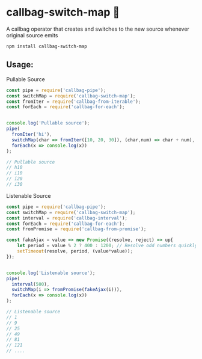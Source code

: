 # callbag-switch-map 👜

A callbag operator that creates and switches to the new source whenever original source emits

`npm install callbag-switch-map`

## Usage:

Pullable Source

```js
const pipe = require('callbag-pipe');
const switchMap = require('callbag-switch-map');
const fromIter = require('callbag-from-iterable');
const forEach = require('callbag-for-each');


console.log('Pullable source');
pipe(
  fromIter('hi'),
  switchMap(char => fromIter([10, 20, 30]), (char,num) => char + num),
  forEach(x => console.log(x))
);

// Pullable source
// h10
// i10
// i20
// i30
```

Listenable Source

```js
const pipe = require('callbag-pipe');
const switchMap = require('callbag-switch-map');
const interval = require('callbag-interval');
const forEach = require('callbag-for-each');
const fromPromise = require('callbag-from-promise');

const fakeAjax = value => new Promise((resolve, reject) => up{
	let period = value % 2 ? 400 : 1200; // Resolve odd numbers quickly
	setTimeout(resolve, period, (value*value));
});


console.log('Listenable source');
pipe(
  interval(500),
  switchMap(i => fromPromise(fakeAjax(i))),
  forEach(x => console.log(x))
);

// Listenable source
// 1
// 9
// 25
// 49
// 81
// 121
// ....
```
